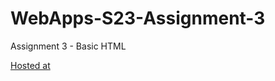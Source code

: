 # WebApps-S23-Assignment-3
Assignment 3 - Basic HTML

[Hosted at](https://44-563-web-apps-s23.github.io/44563-webapps-assignment-3-sailajalakkakula/)
